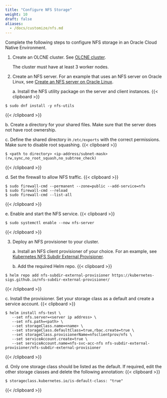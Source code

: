 ```yaml
---
title: "Configure NFS Storage"
weight: 10
draft: false
aliases:
  - /docs/customize/nfs.md
---
```


Complete the following steps to configure NFS storage in an Oracle Cloud Native Environment.

1. Create an OLCNE cluster. See [OLCNE cluster](https://docs.oracle.com/en/operating-systems/olcne/1.1/start/intro.html).

   The cluster must have at least 3 worker nodes.

2. Create an NFS server. For an example that uses an NFS server on Oracle Linux, see [Create an NFS server on Oracle Linux](https://docs.oracle.com/en/learn/create_nfs_linux/).

   a. Install the NFS utility package on the server and client instances.
{{< clipboard >}}
<div class="highlight">

  ```
  $ sudo dnf install -y nfs-utils
  ```

</div>
{{< /clipboard >}}

   b. Create a directory for your shared files. Make sure that the server does not have root ownership.

   c. Define the shared directory in ```/etc/exports``` with the correct permissions. Make sure to disable root squashing.
{{< clipboard >}}
<div class="highlight">

   ```
   $ <path to directory> <ip-address/subnet-mask>(rw,sync,no_root_squash,no_subtree_check)
   ```

</div>
{{< /clipboard >}}

   d. Set the firewall to allow NFS traffic.
{{< clipboard >}}
<div class="highlight">

   ```
 $ sudo firewall-cmd --permanent --zone=public --add-service=nfs
 $ sudo firewall-cmd --reload
 $ sudo firewall-cmd --list-all
   ```

</div>
{{< /clipboard >}}

   e. Enable and start the NFS service.
{{< clipboard >}}
<div class="highlight">

   ```
   $ sudo systemctl enable --now nfs-server
   ```
</div>
{{< /clipboard >}}

3. Deploy an NFS provisioner to your cluster.

   a. Install an NFS client provisioner of your choice. For an example, see [Kubernetes NFS Subdir External Provisioner](https://github.com/kubernetes-sigs/nfs-subdir-external-provisioner).  

   b. Add the required Helm repo.
{{< clipboard >}}
<div class="highlight">

   ```
   $ helm repo add nfs-subdir-external-provisioner https://kubernetes-sigs.github.io/nfs-subdir-external-provisioner/
   ```

</div>
{{< /clipboard >}}

   c. Install the provisioner. Set your storage class as a default and create a service account.
{{< clipboard >}}
<div class="highlight">

   ```
   $ helm install nfs-test \
      --set nfs.server=<server ip address> \
      --set nfs.path=<path> \
      --set storageClass.name=<name> \
      --set storageClass.defaultClass=true,rbac.create=true \
      --set storageClass.provisionerName=nfsclientprov/nfs \
      --set serviceAccount.create=true \
      --set serviceAccount.name=nfs-svc-acc-nfs nfs-subdir-external-provisioner/nfs-subdir-external-provisioner
   ```

</div>
{{< /clipboard >}}

   d. Only one storage class should be listed as the default. If required, edit the other storage classes and delete the following annotation:
{{< clipboard >}}
<div class="highlight">

   ```
   $ storageclass.kubernetes.io/is-default-class: "true"
   ```     

</div>
{{< /clipboard >}}
